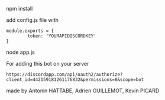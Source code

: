 
npm install

add config.js file with 

```
module.exports = {
        token: 'YOURAPIDISCORDKEY'
}
```

node app.js

For adding this bot on your server
```
https://discordapp.com/api/oauth2/authorize?client_id=442159181261176832&permissions=8&scope=bot
```

made by Antonin HATTABE, Adrien GUILLEMOT, Kevin PICARD
